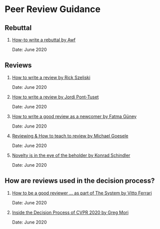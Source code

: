 # Peer Review Guidance

## Rebuttal

1. [How-to write a rebuttal by Awf](https://drive.google.com/file/d/1V8V__zQYCOskD1y1-9L-UWgNDtBHGJ9t/view)

   Date: June 2020

## Reviews

1. [How to write a review by Rick Szeliski](https://drive.google.com/file/d/1fbKa83gVeJNBpbbRXoI2i0eBSvOzdChQ/view)
   
   Date: June 2020
1. [How to write a review by Jordi Pont-Tuset](https://drive.google.com/file/d/1Xu25vjlK80QuQnafqnigQc1hdCM7lL2x/view)
   
   Date: June 2020
1. [How to write a good review as a newcomer by Fatma Güney](https://drive.google.com/file/d/1JCK8o_XR58YY5TdhKF7MaJfrvDJ7StXh/view)
   
   Date: June 2020
1. [Reviewing & How to teach to review by Michael Goesele](https://drive.google.com/file/d/1x6DlrTyYA4HHWTp4Uxe9iYLNvZIi5XeB/view)
   
   Date: June 2020
1. [Novelty is in the eye of the beholder by Konrad Schindler](https://drive.google.com/file/d/1ydN247sEXjnP0P_JByf287ifXNcdoIBM/view)

   Date: June 2020

## How are reviews used in the decision process?

1. [How to be a good reviewer ... as part of The System by Vitto Ferrari](https://drive.google.com/file/d/1OEaiHnGi8eKvPQ6HS8Trb_oMKV600p6o/view)

   Date: June 2020

1. [Inside the Decision Process of CVPR 2020 by Greg Mori](https://drive.google.com/file/d/1N6BHIOR51R5mcwQ7Qsgv2tpGaV_rfXrF/view)

   Date: June 2020
